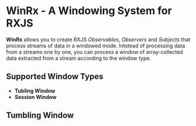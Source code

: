 # WinRx - A Windowing System for RXJS

**WinRx** allows you to create RXJS *Observables*, *Observers* and *Subjects* that process streams of data in a windowed mode. Intstead of processing data from a streams one by one, you can process a window of array-collected data extracted from a stream according to the window type.
## Supported Window Types
- **Tubling Window**
- **Session Window**

## Tumbling Window